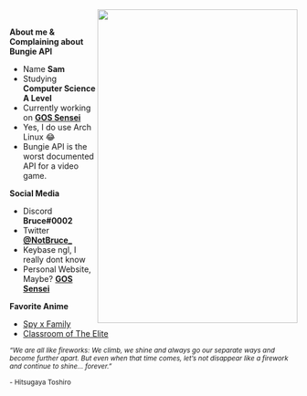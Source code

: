 <img src="https://c.tenor.com/I_BzKLrPtOgAAAAd/genshin-impact.gif" height="550" width="350" align="right" />
<br />

**About me & Complaining about Bungie API**
- Name **Sam**
- Studying **Computer Science A Level**
- Currently working on [**GOS Sensei**](https://github.com/GOS-Sensei)
- Yes, I do use Arch Linux 😂
- Bungie API is the worst documented API for a video game.

**Social Media**
- Discord **Bruce#0002**
- Twitter [**@NotBruce_**](https://twitter.com/NotBruce_)
- Keybase ngl, I really dont know
- Personal Website, Maybe? [**GOS Sensei**](https://gossensei.com/)

**Favorite Anime**
- [Spy x Family](https://beta.crunchyroll.com/series/G4PH0WXVJ/spy-x-family)
- [Classroom of The Elite](https://beta.crunchyroll.com/series/GRVN8MNQY/classroom-of-the-elite)

<sub> *“We are all like fireworks: We climb, we shine and always go our separate ways and become further apart. But even when that time comes, let’s not disappear like a firework and continue to shine… forever.”*</sub> 

<sub>- Hitsugaya Toshiro</sub>
